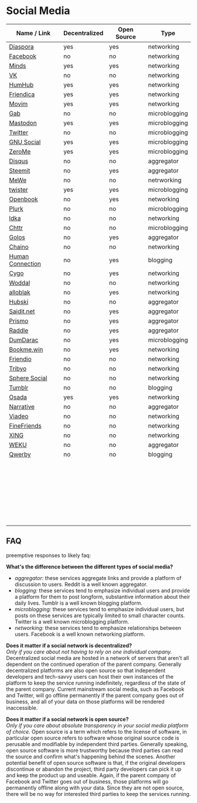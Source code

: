# Social Media
| Name / Link                                        | Decentralized | Open Source | Type          |
| -------------------------------------------------- | ------------- | ----------- | ------------- |
| [Diaspora](https://diasporafoundation.org/)        | yes           | yes         | networking    |
| [Facebook](https://www.facebook.com/)              | no            | no          | networking    |
| [Minds](https://www.minds.com/)                    | yes           | yes         | networking    |
| [VK](https://vk.com/)                              | no            | no          | networking    |
| [HumHub](https://www.humhub.org/en)                | yes           | yes         | networking    |
| [Friendica](https://friendi.ca/)                   | yes           | yes         | networking    |
| [Movim](https://movim.eu/)                         | yes           | yes         | networking    |
| [Gab](https://gab.com/)                            | no            | no          | microblogging |
| [Mastodon](https://joinmastodon.org/)              | yes           | yes         | microblogging |
| [Twitter](https://twitter.com/)                    | no            | no          | microblogging |
| [GNU Social](https://gnu.io/social/)               | yes           | yes         | microblogging |
| [ZeroMe](https://github.com/HelloZeroNet/ZeroMe)   | yes           | yes         | microblogging |
| [Disqus](https://disqus.com/)                      | no            | no          | aggregator    |
| [Steemit](https://steemit.com/)                    | no            | yes         | aggregator    |
| [MeWe](https://mewe.com/)                          | no            | no          | netrworking   |
| [twister](http://twister.net.co/)                  | yes           | yes         | microblogging |
| [Openbook](https://openbook.social/)               | no            | yes         | networking    |
| [Plurk](https://plurk.com/)                        | no            | no          | microblogging |
| [Idka](https://idka.com/)                          | no            | no          | networking    |
| [Chttr](https://chttr.co/)                         | no            | no          | microblogging |
| [Golos](https://golos.io/)                         | no            | yes         | aggregator    |
| [Chaino](https://chaino.com/)                      | no            | no          | networking    |
| [Human Connection](https://human-connection.org/)  | no            | yes         | blogging      |
| [Cygo](https://cygo.network/)                      | no            | yes         | networking    |
| [Woddal](https://woddal.com/)                      | no            | no          | networking    |
| [alloblak](https://alloblak.com/)                  | no            | yes         | networking    |
| [Hubski](http://hubski.com/)                       | no            | no          | aggregator    |
| [Saidit.net](https://saidit.net/)                  | no            | yes         | aggregator    |
| [Prismo](https://prismo.xyz/)                      | no            | yes         | aggregator    |
| [Raddle](https://raddle.me/)                       | no            | yes         | aggregator    |
| [DumDarac](https://dumdarac.com/)                  | no            | yes         | microblogging |
| [Bookme.win](https://bookme.win/)                  | no            | yes         | networking    |
| [Friendio](https://friend.io/)                     | no            | no          | networking    |
| [Tribyo](https://tribyo.com/)                      | no            | no          | networking    |
| [Sphere Social](https://sphere.social/)            | no            | no          | networking    |
| [Tumblr](https://tumblr.com/)                      | no            | no          | blogging      |
| [Osada](http://zotlabs.com/osada/)                 | yes           | yes         | networking    |
| [Narrative](https://narrative.org/)                | no            | no          | aggregator    |
| [Viadeo](http://us.viadeo.com/)                    | no            | no          | networking    |
| [FineFriends](https://finefriends.nl/)             | no            | no          | networking    |
| [XING](https://xing.com/)                          | no            | no          | networking    |
| [WEKU](https://main.weku.io/)                      | no            | no          | aggregator    |
| [Qwerby](https://qwerby.com/)                      | no            | no          | blogging      |
| []() |               |             |               |
| []() |               |             |               |
| []() |               |             |               |
| []() |               |             |               |
| []() |               |             |               |
| []() |               |             |               |
| []() |               |             |               |
| []() |               |             |               |
| []() |               |             |               |
| []() |               |             |               |
| []() |               |             |               |
| []() |               |             |               |
| []() |               |             |               |
| []() |               |             |               |
| []() |               |             |               |
| []() |               |             |               |
| []() |               |             |               |
| []() |               |             |               |
| []() |               |             |               |
| []() |               |             |               |
| []() |               |             |               |
| []() |               |             |               |
| []() |               |             |               |
| []() |               |             |               |
| []() |               |             |               |
| []() |               |             |               |
| []() |               |             |               |
| []() |               |             |               |
| []() |               |             |               |
| []() |               |             |               |

## FAQ
preemptive responses to likely faq:

**What's the difference between the different types of social media?**  
- *aggregator:* these services aggregate links and provide a platform of discussion to users. Reddit is a well known aggregator.
- *blogging:* these services tend to emphasize individual users and provide a platform for them to post longform, substantive information about their daily lives. Tumblr is a well known blogging platform.
- *microblogging:* these services tend to emphasize individual users, but posts on these services are typically limited to small character counts. Twitter is a well known microblogging platform.
- *networking:* these services tend to emphasize relationships between users. Facebook is a well known networking platform.

**Does it matter if a social network is decentralized?**  
*Only if you care about not having to rely on one individual company.* Decentralized social media are hosted in a network of servers that aren't all dependent on the continued operation of the parent company. Generally decentralized platforms are also open source so that independent developers and tech-savvy users can host their own instances of the platform to keep the service running indefinitely, regardless of the state of the parent company. Current mainstream social media, such as Facebook and Twitter, will go offline permanently if the parent company goes out of business, and all of your data on those platforms will be rendered inaccessible.

**Does it matter if a social network is open source?**  
*Only if you care about absolute transparency in your social media platform of choice.* Open source is a term which refers to the license of software, in particular open source refers to software whose original source code is perusable and modifiable by independent third parties. Generally speaking, open source software is more trustworthy because third parties can read the source and confirm what's happening behind the scenes. Another potential benefit of open source software is that, if the original developers discontinue or abandon the project, third party developers can pick it up and keep the product up and useable. Again, if the parent company of Facebook and Twitter goes out of business, those platforms will go permanently offline along with your data. Since they are not open source, there will be no way for interested third parties to keep the services running.
